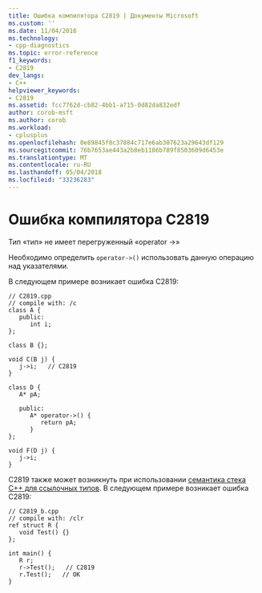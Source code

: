 ```yaml
---
title: Ошибка компилятора C2819 | Документы Microsoft
ms.custom: ''
ms.date: 11/04/2016
ms.technology:
- cpp-diagnostics
ms.topic: error-reference
f1_keywords:
- C2819
dev_langs:
- C++
helpviewer_keywords:
- C2819
ms.assetid: fcc7762d-cb82-4bb1-a715-0d82da832edf
author: corob-msft
ms.author: corob
ms.workload:
- cplusplus
ms.openlocfilehash: 0e89845f8c37884c717e6ab307623a29643df129
ms.sourcegitcommit: 76b7653ae443a2b8eb1186b789f8503609d6453e
ms.translationtype: MT
ms.contentlocale: ru-RU
ms.lasthandoff: 05/04/2018
ms.locfileid: "33236283"
---
```

# <a name="compiler-error-c2819"></a>Ошибка компилятора C2819
Тип «тип» не имеет перегруженный «operator ->»  
  
 Необходимо определить `operator->()` использовать данную операцию над указателями.  
  
 В следующем примере возникает ошибка C2819:  
  
```  
// C2819.cpp  
// compile with: /c  
class A {  
   public:  
      int i;  
};  
  
class B {};  
  
void C(B j) {  
   j->i;   // C2819  
}  
  
class D {  
   A* pA;  
  
   public:  
      A* operator->() {  
         return pA;  
      }  
};  
  
void F(D j) {  
   j->i;  
}  
```  
  
 C2819 также может возникнуть при использовании [семантика стека C++ для ссылочных типов](../../dotnet/cpp-stack-semantics-for-reference-types.md). В следующем примере возникает ошибка C2819:  
  
```  
// C2819_b.cpp  
// compile with: /clr  
ref struct R {  
   void Test() {}  
};  
  
int main() {  
   R r;  
   r->Test();   // C2819  
   r.Test();   // OK  
}  
```